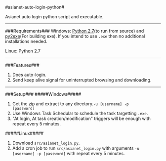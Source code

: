 #asianet-auto-login-python#

Asianet auto login python script and executable.
___
###Requirements###
Windows: [Python 2.7](http://www.python.org/download/releases/2.7.5/)(to run from source) and [py2exe](http://www.py2exe.org/)(For building exe). If you intend to use `.exe` then no additional installations needed.

Linux: Python 2.7
___
###Features###
1. Does auto-login.
2. Send keep alive signal for uninterrupted browsing and downloading.

___

###Setup###
#####Windows#####
1. Get the zip and extract to any directory.<code>-u [username] -p [password]</code>
2. Use Windows Task Schedular to schedule the task targetting `.exe`. 
3. "At login, At task creation/modification" triggers will be enough with repeat every 5 minutes.

#####Linux#####
1. Download `src/asianet_login.py`.
2. Add a cron job to run `src/asianet_login.py` with arguments <code>-u [username] -p [password]</code> with repeat every 5 minutes.


